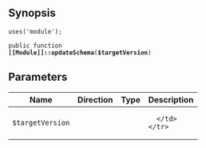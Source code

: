 ## Synopsis

<code>uses('module');</code>

<code>public function <b>[[Module]]::updateSchema</b>(<b>$targetVersion</b>)</code>

## Parameters

<table>
  <thead>
    <tr>
      <th>Name</th>
      <th>Direction</th>
      <th>Type</th>
      <th>Description</th>
    </tr>
  </thead>
  <tbody>
    <tr>
      <td><code>$targetVersion</code>
      <td><i></i></td>
      <td></td>
      <td>

      </td>
    </tr>
  </tbody>
</table>

